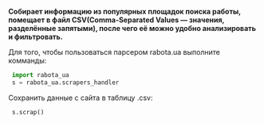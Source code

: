 **Собирает информацию из популярных площадок поиска работы, помещает в файл CSV(Comma-Separated Values — значения, разделённые запятыми), после чего её можно удобно анализировать и фильтровать.**

Для того, чтобы пользоваться парсером rabota.ua выполните комманды:
```python
 import rabota_ua
 s = rabota_ua.scrapers_handler
 ```

Сохранить данные с сайта в таблицу .csv:
```python
 s.scrap()
```

